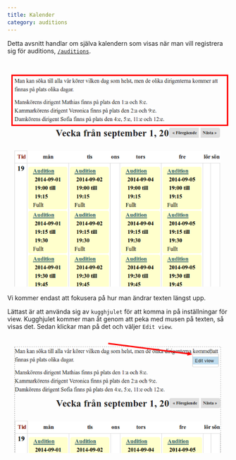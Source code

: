 ```yaml
---
title: Kalender
category: auditions
---
```


Detta avsnitt handlar om själva kalendern som visas när man vill registrera sig för auditions, [`/auditions`](http://chalmerssångkör.se/auditions).

[![Översikt kalender](/images/calendar.png)](/images/calendar.png)

Vi kommer endast att fokusera på hur man ändrar texten längst upp.

Lättast är att använda sig av `kugghjulet` för att komma in på inställningar för view. Kugghjulet kommer man åt genom att peka med musen på texten, så visas det. Sedan klickar man på det och väljer `Edit view`.

[![Redigera kalender](/images/calendar-edit.png)](/images/calendar-edit.png)
